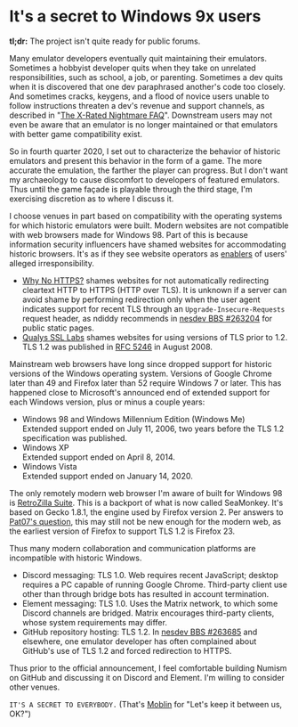 It's a secret to Windows 9x users
=================================

**tl;dr:** The project isn't quite ready for public forums.

Many emulator developers eventually quit maintaining their emulators.
Sometimes a hobbyist developer quits when they take on unrelated
responsibilities, such as school, a job, or parenting.  Sometimes a
dev quits when it is discovered that one dev paraphrased another's
code too closely.  And sometimes cracks, keygens, and a flood of
novice users unable to follow instructions threaten a dev's revenue
and support channels, as described in "[The X-Rated Nightmare FAQ]". 
Downstream users may not even be aware that an emulator is no longer
maintained or that emulators with better game compatibility exist.

So in fourth quarter 2020, I set out to characterize the behavior of
historic emulators and present this behavior in the form of a game.
The more accurate the emulation, the farther the player can progress.
But I don't want my archaeology to cause discomfort to developers of
featured emulators.  Thus until the game façade is playable through
the third stage, I'm exercising discretion as to where I discuss it.

I choose venues in part based on compatibility with the operating
systems for which historic emulators were built.  Modern websites
are not compatible with web browsers made for Windows 98.
Part of this is because information security influencers have shamed
websites for accommodating historic browsers.  It's as if they see
website operators as [enablers] of users' alleged irresponsibility.

- [Why No HTTPS?] shames websites for not automatically redirecting
  cleartext HTTP to HTTPS (HTTP over TLS).  It is unknown if a server
  can avoid shame by performing redirection only when the user agent
  indicates support for recent TLS through an
  `Upgrade-Insecure-Requests` request header, as ndiddy recommends
  in [nesdev BBS #263204] for public static pages.
- [Qualys SSL Labs] shames websites for using versions of TLS prior
  to 1.2.  TLS 1.2 was published in [RFC 5246] in August 2008.

Mainstream web browsers have long since dropped support for historic
versions of the Windows operating system.  Versions of Google Chrome
later than 49 and Firefox later than 52 require Windows 7 or later.
This has happened close to Microsoft's announced end of extended
support for each Windows version, plus or minus a couple years:

- Windows 98 and Windows Millennium Edition (Windows Me)  
  Extended support ended on July 11, 2006, two years before
  the TLS 1.2 specification was published.
- Windows XP  
  Extended support ended on April 8, 2014.
- Windows Vista  
  Extended support ended on January 14, 2020.

The only remotely modern web browser I'm aware of built for
Windows 98 is [RetroZilla Suite].  This is a backport of what is
now called SeaMonkey.  It's based on Gecko 1.8.1, the engine used
by Firefox version 2.  Per answers to [Pat07's question], this may
still not be new enough for the modern web, as the earliest version
of Firefox to support TLS 1.2 is Firefox 23.

Thus many modern collaboration and communication platforms are
incompatible with historic Windows.

- Discord messaging: TLS 1.0.  Web requires recent JavaScript;
  desktop requires a PC capable of running Google Chrome.
  Third-party client use other than through bridge bots has
  resulted in account termination.
- Element messaging: TLS 1.0.  Uses the Matrix network, to which
  some Discord channels are bridged.  Matrix encourages third-party
  clients, whose system requirements may differ.
- GitHub repository hosting: TLS 1.2.  In [nesdev BBS #263685] and
  elsewhere, one emulator developer has often complained about
  GitHub's use of TLS 1.2 and forced redirection to HTTPS.

Thus prior to the official announcement, I feel comfortable building
Numism on GitHub and discussing it on Discord and Element.
I'm willing to consider other venues.

`IT'S A SECRET TO EVERYBODY.`  (That's [Moblin] for "Let's keep it
between us, OK?")

[The X-Rated Nightmare FAQ]: https://problemkaputt.de/mailcrap.htm
[enablers]: https://en.wikipedia.org/wiki/Codependency
[Why No HTTPS?]: https://whynohttps.com/
[nesdev BBS #263204]: https://forums.nesdev.com/viewtopic.php?p=263204#p263204
[Qualys SSL Labs]: https://www.ssllabs.com/ssltest/
[RFC 5246]: https://tools.ietf.org/html/rfc5246
[RetroZilla Suite]: https://rn10950.github.io/RetroZillaWeb/
[Pat07's question]: https://support.mozilla.org/en-US/questions/1262427
[nesdev BBS #263685]: https://forums.nesdev.com/viewtopic.php?p=263685#p263685
[Moblin]: https://zeldauniverse.net/2020/08/18/zeldas-study-its-a-secret-to-nobody/
